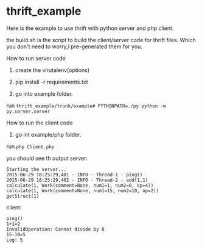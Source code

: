 # thrift_example

Here is the example to use thrift with python server and php client.

the build.sh is the script to build the client/server code for thrift files. Which you don't need to worry,I pre-generated them for you.

How to run server code
1. create the virutalenv(options)

2. pip install -r requirements.txt

3. go into example folder. 

run ```thrift_example/trunk/example# PYTHONPATH=./py python -m py.server.server```

How to run the client code

1. go int example/php folder. 

run ```php Client.php```

you should see th output
server:
```
Starting the server...
2015-06-29 18:25:29,401 - INFO - Thread-1 - ping()
2015-06-29 18:25:29,402 - INFO - Thread-2 - add(1,1)
calculate(1, Work(comment=None, num1=1, num2=0, op=4))
calculate(1, Work(comment=None, num1=15, num2=10, op=2))
getStruct(1)
```

client:
```
ping()
1+1=2
InvalidOperation: Cannot divide by 0
15-10=5
Log: 5
```
